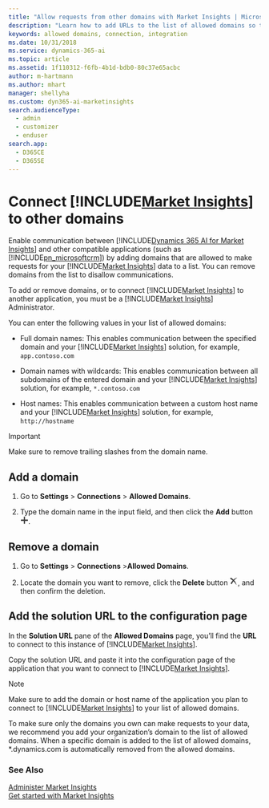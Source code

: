 ```yaml
---
title: "Allow requests from other domains with Market Insights | Microsoft Docs"
description: "Learn how to add URLs to the list of allowed domains so they can request data from Market Insights."
keywords: allowed domains, connection, integration
ms.date: 10/31/2018
ms.service: dynamics-365-ai
ms.topic: article
ms.assetid: 1f110312-f6fb-4b1d-bdb0-80c37e65acbc
author: m-hartmann
ms.author: mhart
manager: shellyha
ms.custom: dyn365-ai-marketinsights
search.audienceType: 
  - admin
  - customizer
  - enduser
search.app: 
  - D365CE
  - D365SE
---
```

# Connect [!INCLUDE[Market Insights](../includes/pn-market-insights-short.md)] to other domains

Enable communication between [!INCLUDE[Dynamics 365 AI for Market Insights](../includes/pn-market-insights-long.md)] and other compatible applications (such as [!INCLUDE[pn_microsoftcrm](../includes/pn-microsoftcrm.md)]) by adding domains that are allowed to make requests for your [!INCLUDE[Market Insights](../includes/pn-market-insights-short.md)] data to a list. You can remove domains from the list to disallow communications.

To add or remove domains, or to connect [!INCLUDE[Market Insights](../includes/pn-market-insights-short.md)] to another application, you must be a [!INCLUDE[Market Insights](../includes/pn-market-insights-short.md)] Administrator.

You can enter the following values in your list of allowed domains:  
  
- Full domain names: This enables communication between the specified domain and your [!INCLUDE[Market Insights](../includes/pn-market-insights-short.md)] solution, for example, `app.contoso.com`  
  
- Domain names with wildcards: This enables communication between all subdomains of the entered domain and your [!INCLUDE[Market Insights](../includes/pn-market-insights-short.md)] solution, for example, `*.contoso.com`  
  
- Host names: This enables communication between a custom host name and your [!INCLUDE[Market Insights](../includes/pn-market-insights-short.md)] solution, for example, `http://hostname`  

> [!IMPORTANT]
> Make sure to remove trailing slashes from the domain name.

## Add a domain
  
1.  Go to **Settings** > **Connections** > **Allowed Domains**.  
  
2.  Type the domain name in the input field, and then click the **Add** button ![new or add button](media/plus-icon.png "New or Add button").  
  
## Remove a domain  
  
1.  Go to **Settings** > **Connections** >**Allowed Domains**.  
  
2.  Locate the domain you want to remove, click the **Delete** button ![delete button](media/delete-icon.png "Delete button"), and then confirm the deletion.  
  
## Add the solution URL to the configuration page

In the **Solution URL** pane of the **Allowed Domains** page, you’ll find the **URL** to connect to this instance of [!INCLUDE[Market Insights](../includes/pn-market-insights-short.md)].  
  
Copy the solution URL and paste it into the configuration page of the application that you want to connect to [!INCLUDE[Market Insights](../includes/pn-market-insights-short.md)].  
  
> [!NOTE]
> Make sure to add the domain or host name of the application you plan to connect to [!INCLUDE[Market Insights](../includes/pn-market-insights-short.md)] to your list of allowed domains.  
> 
>  To make sure only the domains you own can make requests to your data, we recommend you add your organization’s domain to the list of allowed domains. When a specific domain is added to the list of allowed domains, *.dynamics.com is automatically removed from the allowed domains.  
  
### See Also

[Administer Market Insights](settings-administration.md)   
[Get started with Market Insights](get-started.md)   
